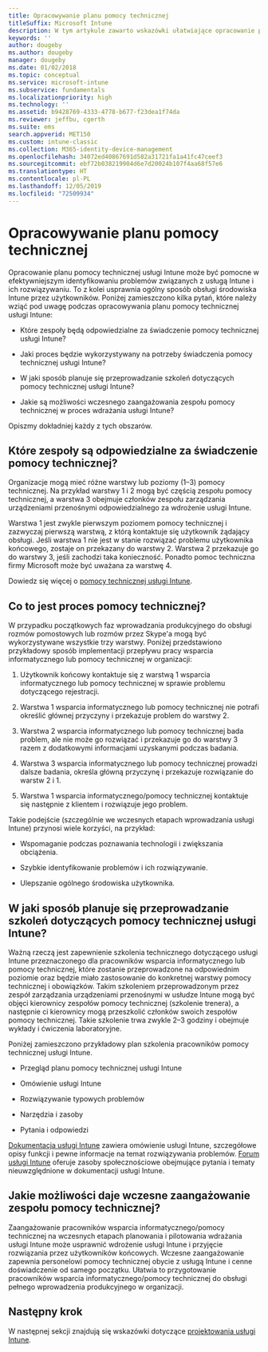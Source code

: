 ```yaml
---
title: Opracowywanie planu pomocy technicznej
titleSuffix: Microsoft Intune
description: W tym artykule zawarto wskazówki ułatwiające opracowanie planu pomocy technicznej usługi Intune dotyczącego wdrażania usługi Microsoft Intune.
keywords: ''
author: dougeby
ms.author: dougeby
manager: dougeby
ms.date: 01/02/2018
ms.topic: conceptual
ms.service: microsoft-intune
ms.subservice: fundamentals
ms.localizationpriority: high
ms.technology: ''
ms.assetid: b9428769-4333-4778-b677-f23dea1f74da
ms.reviewer: jeffbu, cgerth
ms.suite: ems
search.appverid: MET150
ms.custom: intune-classic
ms.collection: M365-identity-device-management
ms.openlocfilehash: 34072ed40867691d582a31721fa1a41fc47ceef3
ms.sourcegitcommit: ebf72b038219904d6e7d20024b107f4aa68f57e6
ms.translationtype: HT
ms.contentlocale: pl-PL
ms.lasthandoff: 12/05/2019
ms.locfileid: "72509934"
---
```

# <a name="develop-a-support-plan"></a>Opracowywanie planu pomocy technicznej

Opracowanie planu pomocy technicznej usługi Intune może być pomocne w efektywniejszym identyfikowaniu problemów związanych z usługą Intune i ich rozwiązywaniu. To z kolei usprawnia ogólny sposób obsługi środowiska Intune przez użytkowników. Poniżej zamieszczono kilka pytań, które należy wziąć pod uwagę podczas opracowywania planu pomocy technicznej usługi Intune:

- Które zespoły będą odpowiedzialne za świadczenie pomocy technicznej usługi Intune?

- Jaki proces będzie wykorzystywany na potrzeby świadczenia pomocy technicznej usługi Intune?

- W jaki sposób planuje się przeprowadzanie szkoleń dotyczących pomocy technicznej usługi Intune?

- Jakie są możliwości wczesnego zaangażowania zespołu pomocy technicznej w proces wdrażania usługi Intune?

Opiszmy dokładniej każdy z tych obszarów.

## <a name="which-teams-are-responsible-for-providing-support"></a>Które zespoły są odpowiedzialne za świadczenie pomocy technicznej?

Organizacje mogą mieć różne warstwy lub poziomy (1–3) pomocy technicznej. Na przykład warstwy 1 i 2 mogą być częścią zespołu pomocy technicznej, a warstwa 3 obejmuje członków zespołu zarządzania urządzeniami przenośnymi odpowiedzialnego za wdrożenie usługi Intune.

Warstwa 1 jest zwykle pierwszym poziomem pomocy technicznej i zazwyczaj pierwszą warstwą, z którą kontaktuje się użytkownik żądający obsługi. Jeśli warstwa 1 nie jest w stanie rozwiązać problemu użytkownika końcowego, zostaje on przekazany do warstwy 2. Warstwa 2 przekazuje go do warstwy 3, jeśli zachodzi taka konieczność. Ponadto pomoc techniczna firmy Microsoft może być uważana za warstwę 4.

Dowiedz się więcej o [pomocy technicznej usługi Intune](get-support.md).

## <a name="what-is-the-support-process"></a>Co to jest proces pomocy technicznej?

W przypadku początkowych faz wprowadzania produkcyjnego do obsługi rozmów pomostowych lub rozmów przez Skype'a mogą być wykorzystywane wszystkie trzy warstwy. Poniżej przedstawiono przykładowy sposób implementacji przepływu pracy wsparcia informatycznego lub pomocy technicznej w organizacji:

1. Użytkownik końcowy kontaktuje się z warstwą 1 wsparcia informatycznego lub pomocy technicznej w sprawie problemu dotyczącego rejestracji.

2. Warstwa 1 wsparcia informatycznego lub pomocy technicznej nie potrafi określić głównej przyczyny i przekazuje problem do warstwy 2.

3. Warstwa 2 wsparcia informatycznego lub pomocy technicznej bada problem, ale nie może go rozwiązać i przekazuje go do warstwy 3 razem z dodatkowymi informacjami uzyskanymi podczas badania.

4. Warstwa 3 wsparcia informatycznego lub pomocy technicznej prowadzi dalsze badania, określa główną przyczynę i przekazuje rozwiązanie do warstw 2 i 1.

5. Warstwa 1 wsparcia informatycznego/pomocy technicznej kontaktuje się następnie z klientem i rozwiązuje jego problem.

Takie podejście (szczególnie we wczesnych etapach wprowadzania usługi Intune) przynosi wiele korzyści, na przykład:

- Wspomaganie podczas poznawania technologii i zwiększania obciążenia.

- Szybkie identyfikowanie problemów i ich rozwiązywanie.

- Ulepszanie ogólnego środowiska użytkownika.

## <a name="how-you-plan-to-provide-intune-support-training"></a>W jaki sposób planuje się przeprowadzanie szkoleń dotyczących pomocy technicznej usługi Intune?

Ważną rzeczą jest zapewnienie szkolenia technicznego dotyczącego usługi Intune przeznaczonego dla pracowników wsparcia informatycznego lub pomocy technicznej, które zostanie przeprowadzone na odpowiednim poziomie oraz będzie miało zastosowanie do konkretnej warstwy pomocy technicznej i obowiązków. Takim szkoleniem przeprowadzonym przez zespół zarządzania urządzeniami przenośnymi w usłudze Intune mogą być objęci kierownicy zespołów pomocy technicznej (szkolenie trenera), a następnie ci kierownicy mogą przeszkolić członków swoich zespołów pomocy technicznej. Takie szkolenie trwa zwykle 2–3 godziny i obejmuje wykłady i ćwiczenia laboratoryjne.

Poniżej zamieszczono przykładowy plan szkolenia pracowników pomocy technicznej usługi Intune.

- Przegląd planu pomocy technicznej usługi Intune

- Omówienie usługi Intune

- Rozwiązywanie typowych problemów

- Narzędzia i zasoby

- Pytania i odpowiedzi

[Dokumentacja usługi Intune](../index.yml) zawiera omówienie usługi Intune, szczegółowe opisy funkcji i pewne informacje na temat rozwiązywania problemów. [Forum usługi Intune](https://social.technet.microsoft.com/Forums/home) oferuje zasoby społecznościowe obejmujące pytania i tematy nieuwzględnione w dokumentacji usługi Intune.

## <a name="what-opportunities-are-there-to-involve-the-support-team-earlier"></a>Jakie możliwości daje wczesne zaangażowanie zespołu pomocy technicznej?

Zaangażowanie pracowników wsparcia informatycznego/pomocy technicznej na wczesnych etapach planowania i pilotowania wdrażania usługi Intune może usprawnić wdrożenie usługi Intune i przyjęcie rozwiązania przez użytkowników końcowych. Wczesne zaangażowanie zapewnia personelowi pomocy technicznej obycie z usługą Intune i cenne doświadczenie od samego początku. Ułatwia to przygotowanie pracowników wsparcia informatycznego/pomocy technicznej do obsługi pełnego wprowadzenia produkcyjnego w organizacji.

## <a name="next-step"></a>Następny krok

W następnej sekcji znajdują się wskazówki dotyczące [projektowania usługi Intune](planning-guide-design.md).
